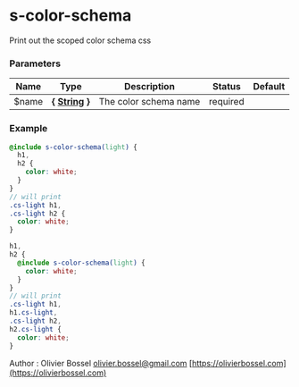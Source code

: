 # s-color-schema

Print out the scoped color schema css

### Parameters

| Name   | Type                                                                                                  | Description           | Status   | Default |
| ------ | ----------------------------------------------------------------------------------------------------- | --------------------- | -------- | ------- |
| \$name | **{ [String](http://www.sass-lang.com/documentation/file.SASS_REFERENCE.html#sass-script-strings) }** | The color schema name | required |

### Example

```scss
@include s-color-schema(light) {
  h1,
  h2 {
    color: white;
  }
}
// will print
.cs-light h1,
.cs-light h2 {
  color: white;
}

h1,
h2 {
  @include s-color-schema(light) {
    color: white;
  }
}
// will print
.cs-light h1,
h1.cs-light,
.cs-light h2,
h2.cs-light {
  color: white;
}
```

Author : Olivier Bossel [olivier.bossel@gmail.com](mailto:olivier.bossel@gmail.com) [https://olivierbossel.com](https://olivierbossel.com)
